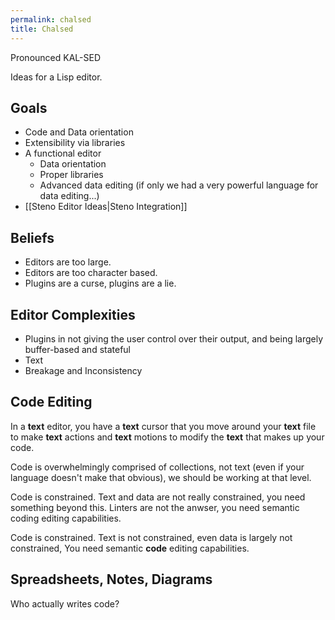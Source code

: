 ```yaml
---
permalink: chalsed
title: Chalsed
---
```

Pronounced KAL-SED

Ideas for a Lisp editor.

## Goals

- Code and Data orientation
- Extensibility via libraries
- A functional editor
  - Data orientation
  - Proper libraries
  - Advanced data editing (if only we had a very powerful language for data editing...)
- [[Steno Editor Ideas|Steno Integration]]

## Beliefs

- Editors are too large.
- Editors are too character based.
- Plugins are a curse, plugins are a lie.

## Editor Complexities

- Plugins in not giving the user control over their output, and being largely buffer-based and stateful
- Text
- Breakage and Inconsistency

## Code Editing

In a **text** editor, you have a **text** cursor that you move around your **text** file to make **text** actions and **text** motions to modify the **text** that makes up your code.

Code is overwhelmingly comprised of collections, not text (even if your language doesn't make that obvious), we should be working at that level. 

Code is constrained. Text and data are not really constrained, you need something beyond this. Linters are not the anwser, you need semantic coding editing capabilities.

Code is constrained. Text is not constrained, even data is largely not constrained, You need semantic **code** editing capabilities.

## Spreadsheets, Notes, Diagrams

Who actually writes code?
